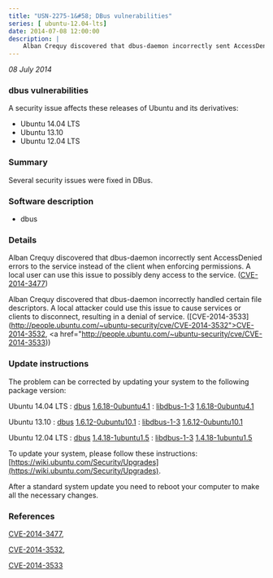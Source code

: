 ```yaml
---
title: "USN-2275-1&#58; DBus vulnerabilities"
series: [ ubuntu-12.04-lts]
date: 2014-07-08 12:00:00
description: |
    Alban Crequy discovered that dbus-daemon incorrectly sent AccessDenied errors to the service instead of the client when enforcing permissions. A local user can use this issue to possibly deny access to the service. ([CVE-2014-3477](http://people.ubuntu.com/~ubuntu-security/cve/CVE-2014-3477))
--- 
```

 
 

*08 July 2014*

### dbus vulnerabilities

A security issue affects these releases of Ubuntu and its derivatives:

* Ubuntu 14.04 LTS
* Ubuntu 13.10
* Ubuntu 12.04 LTS

### Summary

Several security issues were fixed in DBus. 

### Software description

* dbus 

### Details

Alban Crequy discovered that dbus-daemon incorrectly sent AccessDenied errors to the service instead of the client when enforcing permissions. A local user can use this issue to possibly deny access to the service. ([CVE-2014-3477](http://people.ubuntu.com/~ubuntu-security/cve/CVE-2014-3477))

Alban Crequy discovered that dbus-daemon incorrectly handled certain file descriptors. A local attacker could use this issue to cause services or clients to disconnect, resulting in a denial of service. ([CVE-2014-3533](http://people.ubuntu.com/~ubuntu-security/cve/CVE-2014-3532">CVE-2014-3532</a>, <a href="http://people.ubuntu.com/~ubuntu-security/cve/CVE-2014-3533)) 

### Update instructions

The problem can be corrected by updating your system to the following package version:

Ubuntu 14.04 LTS
 : [dbus](https://launchpad.net/ubuntu/+source/dbus) <span> [1.6.18-0ubuntu4.1](https://launchpad.net/ubuntu/+source/dbus/1.6.18-0ubuntu4.1) </span> 
 : [libdbus-1-3](https://launchpad.net/ubuntu/+source/dbus) <span> [1.6.18-0ubuntu4.1](https://launchpad.net/ubuntu/+source/dbus/1.6.18-0ubuntu4.1) </span> 

Ubuntu 13.10
 : [dbus](https://launchpad.net/ubuntu/+source/dbus) <span> [1.6.12-0ubuntu10.1](https://launchpad.net/ubuntu/+source/dbus/1.6.12-0ubuntu10.1) </span> 
 : [libdbus-1-3](https://launchpad.net/ubuntu/+source/dbus) <span> [1.6.12-0ubuntu10.1](https://launchpad.net/ubuntu/+source/dbus/1.6.12-0ubuntu10.1) </span> 

Ubuntu 12.04 LTS
 : [dbus](https://launchpad.net/ubuntu/+source/dbus) <span> [1.4.18-1ubuntu1.5](https://launchpad.net/ubuntu/+source/dbus/1.4.18-1ubuntu1.5) </span> 
 : [libdbus-1-3](https://launchpad.net/ubuntu/+source/dbus) <span> [1.4.18-1ubuntu1.5](https://launchpad.net/ubuntu/+source/dbus/1.4.18-1ubuntu1.5) </span> 

To update your system, please follow these instructions: [https://wiki.ubuntu.com/Security/Upgrades](https://wiki.ubuntu.com/Security/Upgrades).

After a standard system update you need to reboot your computer to make all the necessary changes. 

### References

 
 [CVE-2014-3477](http://people.ubuntu.com/~ubuntu-security/cve/CVE-2014-3477), 

 [CVE-2014-3532](http://people.ubuntu.com/~ubuntu-security/cve/CVE-2014-3532), 

 [CVE-2014-3533](http://people.ubuntu.com/~ubuntu-security/cve/CVE-2014-3533)
 


